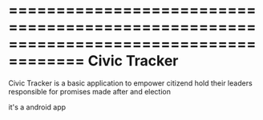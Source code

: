 ======================================================================================
Civic Tracker
======================================================================================
Civic Tracker is a basic application to empower citizend hold their leaders responsible
for promises made after and election

it's a android app